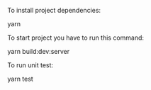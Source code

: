 To install project dependencies:

yarn

To start project you have to run this command:

yarn build:dev:server

To run unit test:

yarn test

